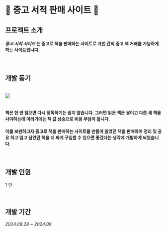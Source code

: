 # 📖 중고 서적 판매 사이트 📖

## 프로젝트 소개
#### *중고 서적 사이트* 는 중고로 책을 판매하는 사이트로 개인 간의 중고 책 거래를 가능하게 하는 사이트입니다.

<br>

## 개발 동기

<br>

<div>
  <img src="https://github.com/user-attachments/assets/c87f6abd-bf8a-4a6f-a663-cf7b108f8a0e">
</div>

<br>

 #### 책은 한 번 읽으면 다시 정독하기는 쉽지 않습니다. 그러면 읽은 책은 쌓이고 다른 새 책을 사야하는데 이러기에는 책 값 상승으로 비용 부담이 됩니다.
 #### 이를 보완하고자 중고로 책을 판매하는 사이트를 만들어 읽었던 책을 판매하여 정리 및 공유 하고 읽고 싶었던 책을 더 싸게 구입할 수 있으면 좋겠다는 생각에 개발하게 되었습니다.

<br>

## 개발 인원
1 인

<br>

## 개발 기간
*2024.08.28 ~ 2024.09*

<br>

